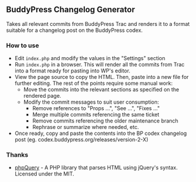## BuddyPress Changelog Generator

Takes all relevant commits from BuddyPress Trac and renders it to a format suitable for a changelog post on the BuddyPress codex.

### How to use

  - Edit `index.php` and modify the values in the "Settings" section
  - Run `index.php` in a browser.  This will render all the commits from Trac into a format ready for pasting into WP's editor.
  - View the page source to copy the HTML.  Then, paste into a new file for further editing.  The rest of the points require some manual work:
      - Move the commits into the relevant sections as specified on the rendered page.
      - Modify the commit messages to suit user consumption:
         - Remove references to "Props ...", "See ...", "Fixes ..."
         - Merge multiple commits referencing the same ticket
         - Remove commits referencing the older maintenance branch
         - Rephrase or summarize where needed, etc.
  - Once ready, copy and paste the contents into the BP codex changelog post (eg. codex.buddypress.org/releases/version-2-X)

### Thanks
  - [phpQuery](https://github.com/phpquery/phpquery) - A PHP library that parses HTML using jQuery's syntax.  Licensed under the MIT.